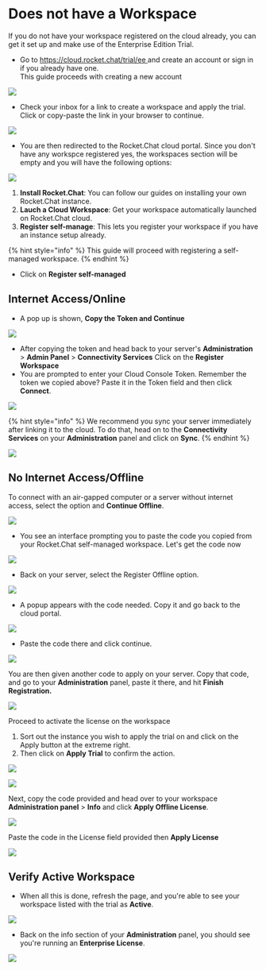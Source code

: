 # Does not have a Workspace

If you do not have your workspace registered on the cloud already, you can get it set up and make use of the Enterprise Edition Trial.

* Go to [https://cloud.rocket.chat/trial/ee ](https://cloud.rocket.chat/trial/ee)and create an account or sign in if you already have one.\
  This guide proceeds with creating a new account

![](<../../.gitbook/assets/image (644).png>)

* Check your inbox for a link to create a workspace and apply the trial. Click or copy-paste the link in your browser to continue.

![](<../../.gitbook/assets/image (671).png>)

* You are then redirected to the Rocket.Chat cloud portal. Since you don't have any workspce registered yes, the workspaces section will be empty and you will have the following options:

![](<../../.gitbook/assets/image (639).png>)

1. **Install Rocket.Chat**: You can follow our guides on installing your own Rocket.Chat instance.
2. **Lauch a Cloud Workspace**: Get your workspace automatically launched on Rocket.Chat cloud.
3. **Register self-manage**: This lets you register your workspace if you have an instance setup already.

{% hint style="info" %}
This guide will proceed with registering a self-managed workspace.
{% endhint %}

* Click on **Register self-managed**

## Internet Access/Online

* A pop up is shown, **Copy the Token and Continue**

![](<../../.gitbook/assets/image (673).png>)

* After copying the token and head back to your server's **Administration** > **Admin Panel** > **Connectivity Services**  Click on the **Register Workspace**&#x20;
* You are prompted to enter your Cloud Console Token. Remember the token we copied above? Paste it in the Token field and then click **Connect**.

![](<../../.gitbook/assets/image (674).png>)

{% hint style="info" %}
We recommend you sync your server immediately after linking it to the cloud. To do that, head on to the **Connectivity Services** on your **Administration** panel and click on **Sync**.
{% endhint %}

![](<../../.gitbook/assets/image (658).png>)

## No Internet Access/Offline

To connect with an air-gapped computer or a server without internet access, select the option and **Continue Offline**.

![](<../../.gitbook/assets/image (683).png>)

* You see an interface prompting you to paste the code you copied from your Rocket.Chat self-managed workspace. Let's get the code now

![](<../../.gitbook/assets/image (670).png>)

* Back on your server, select the Register Offline option.&#x20;

![](<../../.gitbook/assets/image (660) (1) (1).png>)

* A popup appears with the code needed. Copy it and go back to the cloud portal.

![](<../../.gitbook/assets/image (615).png>)

* Paste the code there and click continue.

![](<../../.gitbook/assets/image (671) (1) (1) (1) (1).png>)

You are then given another code to apply on your server. Copy that code, and go to your **Administration** panel, paste it there, and hit **Finish Registration.**

![](<../../.gitbook/assets/image (672) (1) (1) (1) (1).png>)

Proceed to activate the license on the workspace

1. Sort out the instance you wish to apply the trial on and click on the Apply button at the extreme right.
2. Then click on **Apply Trial** to confirm the action.

![](<../../.gitbook/assets/image (663) (1).png>)

![](<../../.gitbook/assets/image (642) (1).png>)

Next, copy the code provided and head over to your workspace **Administration panel** > **Info** and click **Apply Offline License**.

![](<../../.gitbook/assets/image (656) (1).png>)

Paste the code in the License field provided then **Apply License**

![](<../../.gitbook/assets/image (655) (2).png>)

## Verify Active Workspace

* When all this is done, refresh the page, and you're able to see your workspace listed with the trial as **Active**.

![](<../../.gitbook/assets/image (652).png>)

* Back on the info section of your **Administration** panel, you should see you're running an **Enterprise License**.

![](<../../.gitbook/assets/image (635).png>)
